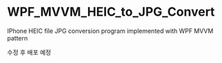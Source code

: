 # WPF_MVVM_HEIC_to_JPG_Convert

IPhone HEIC file JPG conversion program implemented with WPF MVVM pattern

수정 후 배포 예정
